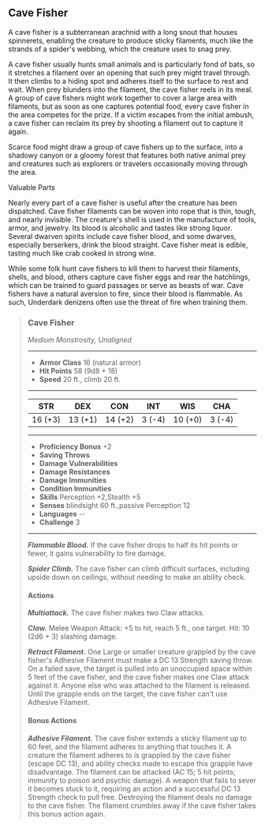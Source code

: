 ## Cave Fisher
A cave fisher is a subterranean arachnid with a long snout that houses spinnerets, enabling the creature to produce sticky filaments, much like the strands of a spider's webbing, which the creature uses to snag prey.

A cave fisher usually hunts small animals and is particularly fond of bats, so it stretches a filament over an opening that such prey might travel through. It then climbs to a hiding spot and adheres itself to the surface to rest and wait. When prey blunders into the filament, the cave fisher reels in its meal. A group of cave fishers might work together to cover a large area with filaments, but as soon as one captures potential food, every cave fisher in the area competes for the prize. If a victim escapes from the initial ambush, a cave fisher can reclaim its prey by shooting a filament out to capture it again.

Scarce food might draw a group of cave fishers up to the surface, into a shadowy canyon or a gloomy forest that features both native animal prey and creatures such as explorers or travelers occasionally moving through the area.

Valuable Parts

Nearly every part of a cave fisher is useful after the creature has been dispatched. Cave fisher filaments can be woven into rope that is thin, tough, and nearly invisible. The creature's shell is used in the manufacture of tools, armor, and jewelry. Its blood is alcoholic and tastes like strong liquor. Several dwarven spirits include cave fisher blood, and some dwarves, especially berserkers, drink the blood straight. Cave fisher meat is edible, tasting much like crab cooked in strong wine.

While some folk hunt cave fishers to kill them to harvest their filaments, shells, and blood, others capture cave fisher eggs and rear the hatchlings, which can be trained to guard passages or serve as beasts of war. Cave fishers have a natural aversion to fire, since their blood is flammable. As such, Underdark denizens often use the threat of fire when training them.

>### Cave Fisher
>*Medium Monstrosity, Unaligned*
>___
>- **Armor Class** 16 (natural armor)
>- **Hit Points** 58 (9d8 + 18)
>- **Speed** 20 ft., climb 20 ft.
>___
>|**STR**|**DEX**|**CON**|**INT**|**WIS**|**CHA**|
>|:---:|:---:|:---:|:---:|:---:|:---:|
>|16 (+3)|13 (+1)|14 (+2)|3 (-4)|10 (+0)|3 (-4)|
>
>___
>- **Proficiency Bonus** +2
>- **Saving Throws** 
>- **Damage Vulnerabilities** 
>- **Damage Resistances** 
>- **Damage Immunities** 
>- **Condition Immunities** 
>- **Skills** Perception +2,Stealth +5
>- **Senses** blindsight 60 ft.,passive Perception 12
>- **Languages** --
>- **Challenge** 3
>___
>***Flammable Blood.*** If the cave fisher drops to half its hit points or fewer, it gains vulnerability to fire damage.
>
>***Spider Climb.*** The cave fisher can climb difficult surfaces, including upside down on ceilings, without needing to make an ability check.
>
>#### Actions
>***Multiattack.*** The cave fisher makes two Claw attacks.
>
>***Claw.*** Melee Weapon Attack: +5 to hit, reach 5 ft., one target. Hit: 10 (2d6 + 3) slashing damage.
>
>***Retract Filament.*** One Large or smaller creature grappled by the cave fisher's Adhesive Filament must make a DC 13 Strength saving throw. On a failed save, the target is pulled into an unoccupied space within 5 feet of the cave fisher, and the cave fisher makes one Claw attack against it. Anyone else who was attached to the filament is released. Until the grapple ends on the target, the cave fisher can't use Adhesive Filament.
>
>#### Bonus Actions
>***Adhesive Filament.*** The cave fisher extends a sticky filament up to 60 feet, and the filament adheres to anything that touches it. A creature the filament adheres to is grappled by the cave fisher (escape DC 13), and ability checks made to escape this grapple have disadvantage. The filament can be attacked (AC 15; 5 hit points; immunity to poison and psychic damage). A weapon that fails to sever it becomes stuck to it, requiring an action and a successful DC 13 Strength check to pull free. Destroying the filament deals no damage to the cave fisher. The filament crumbles away if the cave fisher takes this bonus action again.
>

